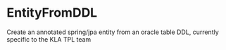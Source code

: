 # EntityFromDDL
Create an annotated spring/jpa entity from an oracle table DDL, currently specific to the KLA TPL team
